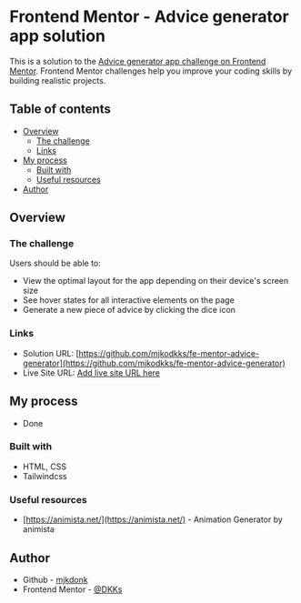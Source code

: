 # Frontend Mentor - Advice generator app solution

This is a solution to the [Advice generator app challenge on Frontend Mentor](https://www.frontendmentor.io/challenges/advice-generator-app-QdUG-13db). Frontend Mentor challenges help you improve your coding skills by building realistic projects.

## Table of contents

- [Overview](#overview)
  - [The challenge](#the-challenge)
  - [Links](#links)
- [My process](#my-process)
  - [Built with](#built-with)
  - [Useful resources](#useful-resources)
- [Author](#author)

## Overview

### The challenge

Users should be able to:

- View the optimal layout for the app depending on their device's screen size
- See hover states for all interactive elements on the page
- Generate a new piece of advice by clicking the dice icon

### Links

- Solution URL: [https://github.com/mjkodkks/fe-mentor-advice-generator](https://github.com/mjkodkks/fe-mentor-advice-generator)
- Live Site URL: [Add live site URL here](https://your-live-site-url.com)

## My process
- Done

### Built with

- HTML, CSS
- Tailwindcss

### Useful resources
- [https://animista.net/](https://animista.net/) - Animation Generator by animista

## Author

- Github - [mjkdonk](https://github.com/mjkodkks)
- Frontend Mentor - [@DKKs](https://www.frontendmentor.io/profile/mjkodkks)